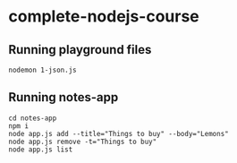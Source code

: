 # complete-nodejs-course

## Running playground files
```text
nodemon 1-json.js
```

## Running notes-app
```text
cd notes-app
npm i
node app.js add --title="Things to buy" --body="Lemons"
node app.js remove -t="Things to buy"
node app.js list
```
